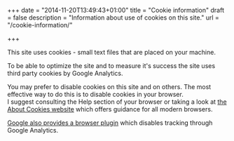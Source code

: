 +++
date = "2014-11-20T13:49:43+01:00"
title = "Cookie information"
draft = false
description = "Information about use of cookies on this site."
url = "/cookie-information/"

+++

This site uses cookies - small text files that are placed on your machine.

To be able to optimize the site and to measure it's success
the site uses third party cookies by Google Analytics.

You may prefer to disable cookies on this site and on others.
The most effective way to do this is to disable cookies in your browser.  
I suggest consulting the Help section of your browser or taking a
look at <a href="http://www.aboutcookies.org" target="_blank">the About Cookies website</a>
which offers guidance for all modern browsers.

<a href="https://tools.google.com/dlpage/gaoptout?hl=en" target="_blank">Google also provides a browser plugin</a> which disables tracking through
Google Analytics.
